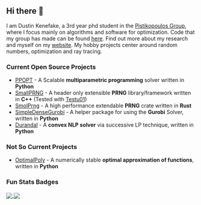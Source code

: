 ## Hi there 👋
I am Dustin Kenefake, a 3rd year phd student in the [Pistikopoulos Group](https://parametric.tamu.edu/), where I focus mainly on algorithms and software for optimization. Code that my group has made can be found [here](https://github.com/TAMUparametric). Find out more about my research and myself on my [website](https://dkenefake.github.io/). My hobby projects center around random numbers, optimization and ray tracing.

### Current Open Source Projects
* [PPOPT](https://github.com/TAMUparametric/PPOPT) - A Scalable **multiparametric programming** solver written in **Python**
* [SmallPRNG](https://github.com/DKenefake/SmallPRNG) - A header only extensible **PRNG** library/framework written in **C++** (Tested with [Testu01](http://simul.iro.umontreal.ca/testu01/tu01.html))
* [SmolPrng](https://github.com/DKenefake/smolprng) - A high performance extendable **PRNG** crate written in **Rust**
* [SimpleDenseGurobi](https://github.com/DKenefake/SimpleDenseGurobi) - A helper package for using the **Gurobi** Solver, written in **Python**
* [Durandal](https://github.com/DKenefake/durandal) - A **convex NLP solver** via successive LP technique, written in **Python**

### Not So Current Projects
* [OptimalPoly](https://github.com/DKenefake/OptimalPoly) - A numerically stable **optimal approximation of functions**, written in **Python**

<!--
**DKenefake/DKenefake** is a ✨ _special_ ✨ repository because its `README.md` (this file) appears on your GitHub profile.

Here are some ideas to get you started:

- 🔭 I’m currently working on ...
- 🌱 I’m currently learning ...
- 👯 I’m looking to collaborate on ...
- 🤔 I’m looking for help with ...
- 💬 Ask me about ...
- 📫 How to reach me: ...
- 😄 Pronouns: ...
- ⚡ Fun fact: ...
-->

### Fun Stats Badges

<a href="https://github.com/anuraghazra/github-readme-stats">
  <img align="center" src="https://github-readme-stats.vercel.app/api?username=DKenefake" />
</a>
<a href="https://github.com/anuraghazra/convoychat">
  <img align="center" src="https://github-readme-stats.vercel.app/api/top-langs/?username=DKenefake&exclude_repo=BIRDMAn&layout=compact" />
</a>

